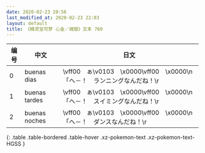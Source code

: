 ```yaml
---
date: 2020-02-23 20:56
last_modified_at: 2020-02-23 22:03
layout: default
title: 《精灵宝可梦 心金／魂银》文本 760
---
```

| 编号 | 中文 | 日文 |
| ---- | ---- | ---- |
| 0 | buenas dias | \vff00　ぁ\v0103　\x0000\vff00　\x0000\n「へ－！　ランニングなんだね！\r |
| 1 | buenas tardes | \vff00　ぁ\v0103　\x0000\vff00　\x0000\n「へ－！　スイミングなんだね！\r |
| 2 | buenas noches | \vff00　ぁ\v0103　\x0000\vff00　\x0000\n「へ－！　ダンスなんだね！\r |
{: .table .table-bordered .table-hover .xz-pokemon-text .xz-pokemon-text-HGSS }